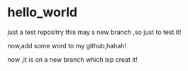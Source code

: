 # hello_world
just a test repositry
this may s new branch ,so just to test it!

now,add some word to my github,hahah!

now ,it is on a new branch which lxp creat it!
